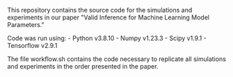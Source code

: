 This repository contains the source code for the simulations and experiments in our paper "Valid Inference for Machine Learning Model Parameters."

Code was run using:
    - Python v3.8.10
    - Numpy v1.23.3
    - Scipy v1.9.1
    - Tensorflow v2.9.1

The file workflow.sh contains the code necessary to replicate all simulations and experiments in the order presented in the paper.
